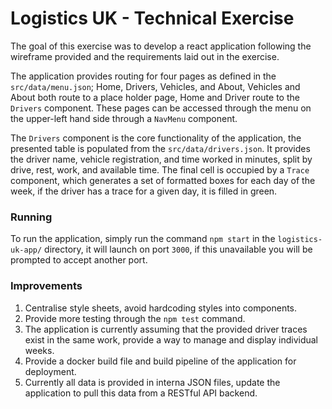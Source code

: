 # Logistics UK - Technical Exercise

The goal of this exercise was to develop a react application following the wireframe provided and the requirements laid out in the exercise.

The application provides routing for four pages as defined in the `src/data/menu.json`; Home, Drivers, Vehicles, and About, Vehicles and About both route to a place holder page, Home and Driver route to the `Drivers` component. These pages can be accessed through the menu on the upper-left hand side through a `NavMenu` component.

The `Drivers` component is the core functionality of the application, the presented table is populated from the `src/data/drivers.json`. It provides the driver name, vehicle registration, and time worked in minutes, split by drive, rest, work, and available time. The final cell is occupied by a `Trace` component, which generates a set of formatted boxes for each day of the week, if the driver has a trace for a given day, it is filled in green. 
### Running
To run the application, simply run the command `npm start` in the `logistics-uk-app/` directory, it will launch on port `3000`, if this unavailable you will be prompted to accept another port.
### Improvements
1. Centralise style sheets, avoid hardcoding styles into components.
2. Provide more testing through the `npm test` command.
3. The application is currently assuming that the provided driver traces exist in the same work, provide a way to manage and display individual weeks.
4. Provide a docker build file and build pipeline of the application for deployment.
5. Currently all data is provided in interna JSON files, update the application to pull this data from a RESTful API backend.
